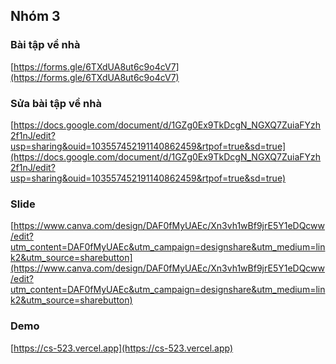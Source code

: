 ## Nhóm 3

### Bài tập về nhà
[https://forms.gle/6TXdUA8ut6c9o4cV7](https://forms.gle/6TXdUA8ut6c9o4cV7)

### Sửa bài tập về nhà
[https://docs.google.com/document/d/1GZg0Ex9TkDcgN_NGXQ7ZuiaFYzh2f1nJ/edit?usp=sharing&ouid=103557452191140862459&rtpof=true&sd=true](https://docs.google.com/document/d/1GZg0Ex9TkDcgN_NGXQ7ZuiaFYzh2f1nJ/edit?usp=sharing&ouid=103557452191140862459&rtpof=true&sd=true)

### Slide
[https://www.canva.com/design/DAF0fMyUAEc/Xn3vh1wBf9jrE5Y1eDQcww/edit?utm_content=DAF0fMyUAEc&utm_campaign=designshare&utm_medium=link2&utm_source=sharebutton](https://www.canva.com/design/DAF0fMyUAEc/Xn3vh1wBf9jrE5Y1eDQcww/edit?utm_content=DAF0fMyUAEc&utm_campaign=designshare&utm_medium=link2&utm_source=sharebutton)

### Demo
[https://cs-523.vercel.app](https://cs-523.vercel.app)
